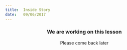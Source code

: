 ```yaml
---
title:  Inside Story
date:   09/06/2017
---
```


### <center>We are working on this lesson</center>
<center>Please come back later</center>